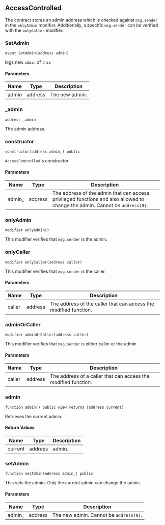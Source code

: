 ## AccessControlled

The contract stores an admin address which is checked against `msg.sender` in the `onlyAdmin` modifier.
Additionally, a specific `msg.sender` can be verified with the `onlyCaller` modifier.

### SetAdmin

```solidity
event SetAdmin(address admin)
```

logs new `admin` of `this`

#### Parameters

| Name | Type | Description |
| ---- | ---- | ----------- |
| admin | address | The new admin. |

### _admin

```solidity
address _admin
```

The admin address.

### constructor

```solidity
constructor(address admin_) public
```

`AccessControlled`'s constructor

#### Parameters

| Name | Type | Description |
| ---- | ---- | ----------- |
| admin_ | address | The address of the admin that can access privileged functions and also allowed to change the admin. Cannot be `address(0)`. |

### onlyAdmin

```solidity
modifier onlyAdmin()
```

This modifier verifies that `msg.sender` is the admin.

### onlyCaller

```solidity
modifier onlyCaller(address caller)
```

This modifier verifies that `msg.sender` is the caller.

#### Parameters

| Name | Type | Description |
| ---- | ---- | ----------- |
| caller | address | The address of the caller that can access the modified function. |

### adminOrCaller

```solidity
modifier adminOrCaller(address caller)
```

This modifier verifies that `msg.sender` is either caller or the admin

#### Parameters

| Name | Type | Description |
| ---- | ---- | ----------- |
| caller | address | The address of a caller that can access the modified function. |

### admin

```solidity
function admin() public view returns (address current)
```

Retrieves the current admin.

#### Return Values

| Name | Type | Description |
| ---- | ---- | ----------- |
| current | address | admin. |

### setAdmin

```solidity
function setAdmin(address admin_) public
```

This sets the admin. Only the current admin can change the admin.

#### Parameters

| Name | Type | Description |
| ---- | ---- | ----------- |
| admin_ | address | The new admin. Cannot be `address(0)`. |

